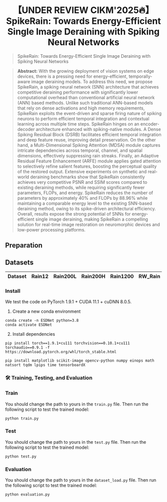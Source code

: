 <div align="center">

# 【UNDER REVIEW CIKM'2025🔥】SpikeRain: Towards Energy-Efficient Single Image Deraining with Spiking Neural Networks
</div>

> SpikeRain: Towards Energy-Efficient Single Image Deraining with Spiking Neural Networks

> **Abstract:** 
With the growing deployment of vision systems on edge devices, there is a pressing need for energy-efficient, temporally-aware image deraining models. To address this need, we propose SpikeRain, a spiking neural network (SNN) architecture that achieves competitive deraining performance with significantly lower computational overhead than conventional artificial neural network (ANN) based methods. Unlike such traditional ANN-based models that rely on dense activations and high memory requirements, SpikeRain exploits the event-driven and sparse firing nature of spiking neurons to perform efficient temporal integration and contextual learning across multiple time steps. SpikeRain hinges on an encoder-decoder architecture enhanced with spiking-native modules. A Dense Spiking Residual Block (DSRB) facilitates efficient temporal integration and deep feature reuse, improving detail preservation. On the other hand, a Multi-Dimensional Spiking Attention (MDSA) module captures intricate dependencies across temporal, channel, and spatial dimensions, effectively suppressing rain streaks. Finally, an Adaptive Residual Feature Enhancement (ARFE) module applies gated attention to selectively refine salient features, boosting the perceptual quality of the restored output. Extensive experiments on synthetic and real-world deraining benchmarks show that SpikeRain consistently achieves very competitive PSNR and SSIM scores compared to existing deraining methods, while requiring significantly fewer parameters, FLOPs, and energy. SpikeRain reduces the number of parameters by approximately 40% and FLOPs by 88.96% while maintaining a comparable energy level to the existing SNN-based deraining method, owing to its spike-driven architectural efficiency. Overall, results expose the strong potential of SNNs for energy-efficient single image deraining, making SpikeRain a compelling solution for real-time image restoration on neuromorphic devices and low-power processing platforms.


<!---
## News

- **July 4, 2023:** Paper submitted. 
- **Sep 13, 2023:** The basic version is released, including codes, pre-trained models on the Sate 1k dataset, and the used dataset.
- **Sep 14, 2023:** RICE dataset updated.
  ** Sep 15, 2023:** The [visual results on Sate 1K](https://pan.baidu.com/s/1dToHnHI9GVaHQ3-I6OIbpA?pwd=rs1k) and [real-world dataset RSSD300](https://pan.baidu.com/s/1OZUWj8eo6EmP5Rh8DE1mrA?pwd=8ad5) are updated.-->


## Preparation

## Datasets
<table>
<thead>
  <tr>
    <th>Dataset</th>
    <th>Rain12</th>
    <th>Rain200L</th>
    <th>Rain200H</th>
    <th>Rain1200</th>
    <th>RW_Rain</th>
   <th>Rain1400</th>
   <th>SPA+</th>
  </tr>
</thead>
 <!---
<tbody>
  <tr>
    <td>Baidu Cloud</td>
    <td> <a href="https://pan.baidu.com/s/1mrXshB3Y0qO205aRR_lZaw?pwd=9ojl 提取码：9ojl">Download</a> </td>
    <td align="center"> <a href="https://pan.baidu.com/s/1wzvNW7UgLsSZbLd_lFfpyA?pwd=s6v0 提取码：s6v0 ">Download</a> </td>
    <td> <a href="https://pan.baidu.com/s/1pPF4CL7rvKRVvkVkJ0C8RA?pwd=k2iv 提取码：k2iv">Download</a> </td>
    <td> <a href="https://pan.baidu.com/s/1RlzbJa8XtCBUHXrJfxqiIQ?pwd=ajnz 提取码：ajnz">Download</a> </td>
    <td> <a href="https://pan.baidu.com/s/1GM85dkgxf8CyuwlhOV4e8Q?pwd=23vf 提取码：23vf">Download</a> </td>
  </tr>
</tbody>
 -->
</table>


### Install

We test the code on PyTorch 1.9.1 + CUDA 11.1 + cuDNN 8.0.5.

1. Create a new conda environment
```
conda create -n ESDNet python=3.8
conda activate ESDNet 
```

2. Install dependencies
```
pip install torch==1.9.1+cu111 torchvision==0.10.1+cu111 torchaudio==0.9.1 -f https://download.pytorch.org/whl/torch_stable.html

pip install matplotlib scikit-image opencv-python numpy einops math natsort tqdm lpips time tensorboardX
```
### 🛠️ Training, Testing, and Evaluation

### Train
You should change the path to yours in the `train.py` file.  Then run the following script to test the trained model:


```sh
python train.py
```

### Test
You should change the path to yours in the `test.py` file.  Then run the following script to test the trained model:

```sh
python test.py
```


### Evaluation
You should change the path to yours in the `dataset_load.py` file.  Then run the following script to test the trained model:

```sh
python evaluation.py
```




